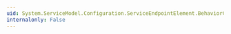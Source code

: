 ```yaml
---
uid: System.ServiceModel.Configuration.ServiceEndpointElement.BehaviorConfiguration
internalonly: False
---
```

